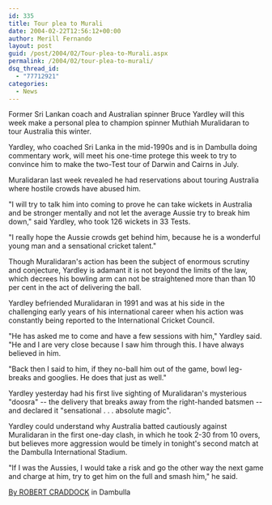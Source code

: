 ```yaml
---
id: 335
title: Tour plea to Murali
date: 2004-02-22T12:56:12+00:00
author: Merill Fernando
layout: post
guid: /post/2004/02/Tour-plea-to-Murali.aspx
permalink: /2004/02/tour-plea-to-murali/
dsq_thread_id:
  - "77712921"
categories:
  - News
---
```

<body xmlns="http://www.w3.org/1999/xhtml">
    <div class="Section1">
        <p class="MsoNormal">
            Former Sri Lankan coach and Australian spinner Bruce Yardley will this week make a
            personal plea to champion spinner Muthiah Muralidaran to tour Australia this winter.
        </p>
        <p class="MsoNormal">
            Yardley, who coached Sri Lanka in the mid-1990s and is in Dambulla doing commentary
            work, will meet his one-time protege this week to try to convince him to make the
            two-Test tour of Darwin and Cairns in July.
        </p>
        <p class="MsoNormal">
            Muralidaran last week revealed he had reservations about touring Australia where hostile
            crowds have abused him.
        </p>
        <p class="MsoNormal">
            "I will try to talk him into coming to prove he can take wickets in Australia and
            be stronger mentally and not let the average Aussie try to break him down," said Yardley,
            who took 126 wickets in 33 Tests.
        </p>
        <p class="MsoNormal">
            "I really hope the Aussie crowds get behind him, because he is a wonderful young man
            and a sensational cricket talent."
        </p>
        <p class="MsoNormal">
            Though Muralidaran's action has been the subject of enormous scrutiny and conjecture,
            Yardley is adamant it is not beyond the limits of the law, which decrees his bowling
            arm can not be straightened more than than 10 per cent in the act of delivering the
            ball.
        </p>
        <p class="MsoNormal">
            Yardley befriended Muralidaran in 1991 and was at his side in the challenging early
            years of his international career when his action was constantly being reported to
            the International Cricket Council.
        </p>
        <p class="MsoNormal">
            "He has asked me to come and have a few sessions with him," Yardley said. "He and
            I are very close because I saw him through this. I have always believed in him.
        </p>
        <p class="MsoNormal">
            "Back then I said to him, if they no-ball him out of the game, bowl leg-breaks and
            googlies. He does that just as well."
        </p>
        <p class="MsoNormal">
            Yardley yesterday had his first live sighting of Muralidaran's mysterious "doosra"
            -- the delivery that breaks away from the right-handed batsmen -- and declared it
            "sensational . . . absolute magic".
        </p>
        <p class="MsoNormal">
            Yardley could understand why Australia batted cautiously against Muralidaran in the
            first one-day clash, in which he took 2-30 from 10 overs, but believes more aggression
            would be timely in tonight's second match at the Dambulla International Stadium.
        </p>
        <p class="MsoNormal">
            "If I was the Aussies, I would take a risk and go the other way the next game and
            charge at him, try to get him on the full and smash him," he said.
        </p>
        <p class="MsoNormal">
            <a href="http://www.heraldsun.news.com.au/common/story_page/0,5478,8751789%255E11088,00.html">By
            ROBERT CRADDOCK</a> in Dambulla
        </p>
    </div>
</body>